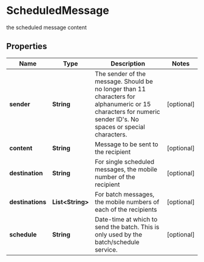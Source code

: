 

# ScheduledMessage

the scheduled message content

## Properties

| Name | Type | Description | Notes |
|------------ | ------------- | ------------- | -------------|
|**sender** | **String** | The sender of the message. Should be no longer than 11 characters for alphanumeric or 15 characters for numeric sender ID&#39;s. No spaces or special characters. |  [optional] |
|**content** | **String** | Message to be sent to the recipient |  [optional] |
|**destination** | **String** | For single scheduled messages, the mobile number of the recipient |  [optional] |
|**destinations** | **List&lt;String&gt;** | For batch messages, the mobile numbers of each of the recipients |  [optional] |
|**schedule** | **String** | Date-time at which to send the batch. This is only used by the batch/schedule service. |  [optional] |



